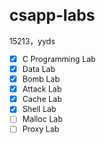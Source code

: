 # csapp-labs
15213，yyds

- [x] C Programming Lab
- [x] Data Lab
- [x] Bomb Lab
- [x] Attack Lab
- [x] Cache Lab
- [x] Shell Lab
- [ ] Malloc Lab
- [ ] Proxy Lab
